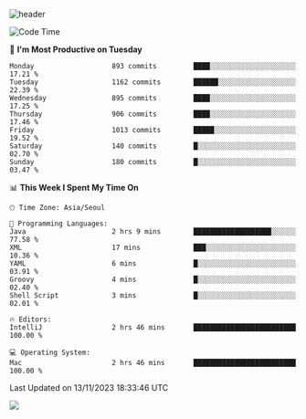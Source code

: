 ![header](https://capsule-render.vercel.app/api?type=Egg&color=timeAuto&height=300&section=header&text=PoPo&fontSize=90&animation=fadeIn)

  <!--START_SECTION:waka-->
![Code Time](http://img.shields.io/badge/Code%20Time-1%2C260%20hrs%2028%20mins-blue)

📅 **I'm Most Productive on Tuesday** 

```text
Monday                   893 commits         ████░░░░░░░░░░░░░░░░░░░░░   17.21 % 
Tuesday                  1162 commits        ██████░░░░░░░░░░░░░░░░░░░   22.39 % 
Wednesday                895 commits         ████░░░░░░░░░░░░░░░░░░░░░   17.25 % 
Thursday                 906 commits         ████░░░░░░░░░░░░░░░░░░░░░   17.46 % 
Friday                   1013 commits        █████░░░░░░░░░░░░░░░░░░░░   19.52 % 
Saturday                 140 commits         █░░░░░░░░░░░░░░░░░░░░░░░░   02.70 % 
Sunday                   180 commits         █░░░░░░░░░░░░░░░░░░░░░░░░   03.47 % 
```


📊 **This Week I Spent My Time On** 

```text
🕑︎ Time Zone: Asia/Seoul

💬 Programming Languages: 
Java                     2 hrs 9 mins        ███████████████████░░░░░░   77.58 % 
XML                      17 mins             ███░░░░░░░░░░░░░░░░░░░░░░   10.36 % 
YAML                     6 mins              █░░░░░░░░░░░░░░░░░░░░░░░░   03.91 % 
Groovy                   4 mins              █░░░░░░░░░░░░░░░░░░░░░░░░   02.40 % 
Shell Script             3 mins              █░░░░░░░░░░░░░░░░░░░░░░░░   02.01 % 

🔥 Editors: 
IntelliJ                 2 hrs 46 mins       █████████████████████████   100.00 % 

💻 Operating System: 
Mac                      2 hrs 46 mins       █████████████████████████   100.00 % 
```


 Last Updated on 13/11/2023 18:33:46 UTC
<!--END_SECTION:waka-->



<img src="https://capsule-render.vercel.app/api?type=Egg&color=timeAuto&height=300&section=footer&text=PoPo&fontSize=90&animation=fadeIn&reversal=true" />

